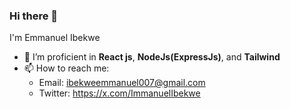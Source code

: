 ### Hi there 👋
I'm Emmanuel Ibekwe
- 🌱 I’m proficient in **React js**, **NodeJs(ExpressJs)**, and **Tailwind**
- 📫 How to reach me: 
    - Email: ibekweemmanuel007@gmail.com
    - Twitter: https://x.com/ImmanuelIbekwe

